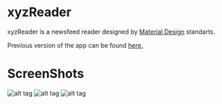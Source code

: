# xyzReader

xyzReader is a newsfeed reader designed by [Material Design](https://material.google.com/) standarts.

Previous version of the app can be found [here.](https://www.udacity.com/api/nodes/4292653440/supplemental_media/xyzreaderzip/download)

# ScreenShots

![alt tag](https://s11.postimg.org/g8mh0pr7n/Whats_App_Image_2016_10_03_at_20_04_00_2.jpg)
![alt tag](https://s11.postimg.org/4810zzjsz/Whats_App_Image_2016_10_03_at_20_04_00.jpg)
![alt tag](https://s11.postimg.org/dq0s015hf/Whats_App_Image_2016_10_03_at_20_04_00_1.jpg)
